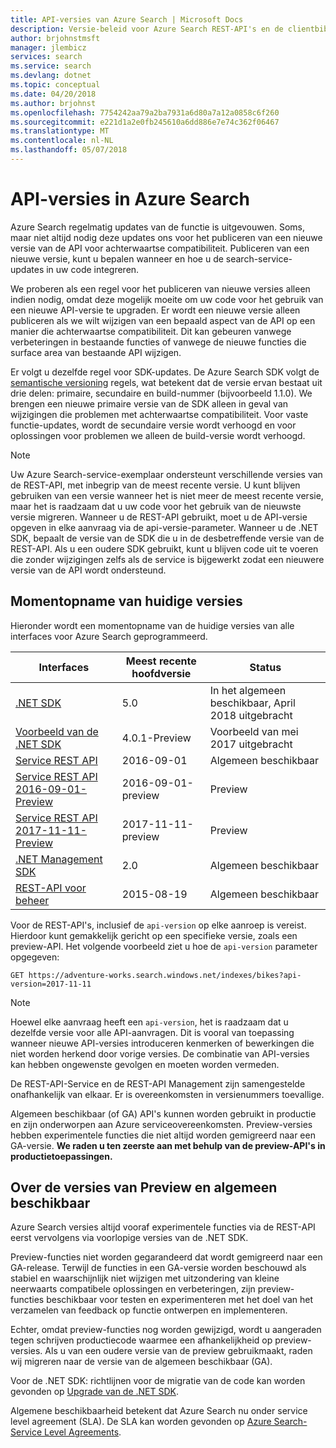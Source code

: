```yaml
---
title: API-versies van Azure Search | Microsoft Docs
description: Versie-beleid voor Azure Search REST-API's en de clientbibliotheek in de .NET SDK.
author: brjohnstmsft
manager: jlembicz
services: search
ms.service: search
ms.devlang: dotnet
ms.topic: conceptual
ms.date: 04/20/2018
ms.author: brjohnst
ms.openlocfilehash: 7754242aa79a2ba7931a6d80a7a12a0858c6f260
ms.sourcegitcommit: e221d1a2e0fb245610a6dd886e7e74c362f06467
ms.translationtype: MT
ms.contentlocale: nl-NL
ms.lasthandoff: 05/07/2018
---
```

# <a name="api-versions-in-azure-search"></a>API-versies in Azure Search
Azure Search regelmatig updates van de functie is uitgevouwen. Soms, maar niet altijd nodig deze updates ons voor het publiceren van een nieuwe versie van de API voor achterwaartse compatibiliteit. Publiceren van een nieuwe versie, kunt u bepalen wanneer en hoe u de search-service-updates in uw code integreren.

We proberen als een regel voor het publiceren van nieuwe versies alleen indien nodig, omdat deze mogelijk moeite om uw code voor het gebruik van een nieuwe API-versie te upgraden. Er wordt een nieuwe versie alleen publiceren als we wilt wijzigen van een bepaald aspect van de API op een manier die achterwaartse compatibiliteit. Dit kan gebeuren vanwege verbeteringen in bestaande functies of vanwege de nieuwe functies die surface area van bestaande API wijzigen.

Er volgt u dezelfde regel voor SDK-updates. De Azure Search SDK volgt de [semantische versioning](http://semver.org/) regels, wat betekent dat de versie ervan bestaat uit drie delen: primaire, secundaire en build-nummer (bijvoorbeeld 1.1.0). We brengen een nieuwe primaire versie van de SDK alleen in geval van wijzigingen die problemen met achterwaartse compatibiliteit. Voor vaste functie-updates, wordt de secundaire versie wordt verhoogd en voor oplossingen voor problemen we alleen de build-versie wordt verhoogd.

> [!NOTE]
> Uw Azure Search-service-exemplaar ondersteunt verschillende versies van de REST-API, met inbegrip van de meest recente versie. U kunt blijven gebruiken van een versie wanneer het is niet meer de meest recente versie, maar het is raadzaam dat u uw code voor het gebruik van de nieuwste versie migreren. Wanneer u de REST-API gebruikt, moet u de API-versie opgeven in elke aanvraag via de api-versie-parameter. Wanneer u de .NET SDK, bepaalt de versie van de SDK die u in de desbetreffende versie van de REST-API. Als u een oudere SDK gebruikt, kunt u blijven code uit te voeren die zonder wijzigingen zelfs als de service is bijgewerkt zodat een nieuwere versie van de API wordt ondersteund.

## <a name="snapshot-of-current-versions"></a>Momentopname van huidige versies
Hieronder wordt een momentopname van de huidige versies van alle interfaces voor Azure Search geprogrammeerd.

| Interfaces | Meest recente hoofdversie | Status |
| --- | --- | --- |
| [.NET SDK](https://aka.ms/search-sdk) |5.0 |In het algemeen beschikbaar, April 2018 uitgebracht |
| [Voorbeeld van de .NET SDK](https://aka.ms/search-sdk-preview) |4.0.1-Preview |Voorbeeld van mei 2017 uitgebracht |
| [Service REST API](https://docs.microsoft.com/rest/api/searchservice/) |2016-09-01 |Algemeen beschikbaar |
| [Service REST API 2016-09-01-Preview](search-api-2016-09-01-preview.md) |2016-09-01-preview |Preview |
| [Service REST API 2017-11-11-Preview](search-api-2017-11-11-preview.md) |2017-11-11-preview |Preview |
| [.NET Management SDK](https://aka.ms/search-mgmt-sdk) |2.0 |Algemeen beschikbaar |
| [REST-API voor beheer](https://docs.microsoft.com/rest/api/searchmanagement/) |2015-08-19 |Algemeen beschikbaar |

Voor de REST-API's, inclusief de `api-version` op elke aanroep is vereist. Hierdoor kunt gemakkelijk gericht op een specifieke versie, zoals een preview-API. Het volgende voorbeeld ziet u hoe de `api-version` parameter opgegeven:

    GET https://adventure-works.search.windows.net/indexes/bikes?api-version=2017-11-11

> [!NOTE]
> Hoewel elke aanvraag heeft een `api-version`, het is raadzaam dat u dezelfde versie voor alle API-aanvragen. Dit is vooral van toepassing wanneer nieuwe API-versies introduceren kenmerken of bewerkingen die niet worden herkend door vorige versies. De combinatie van API-versies kan hebben ongewenste gevolgen en moeten worden vermeden.
>
> De REST-API-Service en de REST-API Management zijn samengestelde onafhankelijk van elkaar. Er is overeenkomsten in versienummers toevallige.

Algemeen beschikbaar (of GA) API's kunnen worden gebruikt in productie en zijn onderworpen aan Azure serviceovereenkomsten. Preview-versies hebben experimentele functies die niet altijd worden gemigreerd naar een GA-versie. **We raden u ten zeerste aan met behulp van de preview-API's in productietoepassingen.**

## <a name="about-preview-and-generally-available-versions"></a>Over de versies van Preview en algemeen beschikbaar
Azure Search versies altijd vooraf experimentele functies via de REST-API eerst vervolgens via voorlopige versies van de .NET SDK.

Preview-functies niet worden gegarandeerd dat wordt gemigreerd naar een GA-release. Terwijl de functies in een GA-versie worden beschouwd als stabiel en waarschijnlijk niet wijzigen met uitzondering van kleine neerwaarts compatibele oplossingen en verbeteringen, zijn preview-functies beschikbaar voor testen en experimenteren met het doel van het verzamelen van feedback op functie ontwerpen en implementeren.

Echter, omdat preview-functies nog worden gewijzigd, wordt u aangeraden tegen schrijven productiecode waarmee een afhankelijkheid op preview-versies. Als u van een oudere versie van de preview gebruikmaakt, raden wij migreren naar de versie van de algemeen beschikbaar (GA).

Voor de .NET SDK: richtlijnen voor de migratie van de code kan worden gevonden op [Upgrade van de .NET SDK](search-dotnet-sdk-migration.md).

Algemene beschikbaarheid betekent dat Azure Search nu onder service level agreement (SLA). De SLA kan worden gevonden op [Azure Search-Service Level Agreements](https://azure.microsoft.com/support/legal/sla/search/v1_0/).
